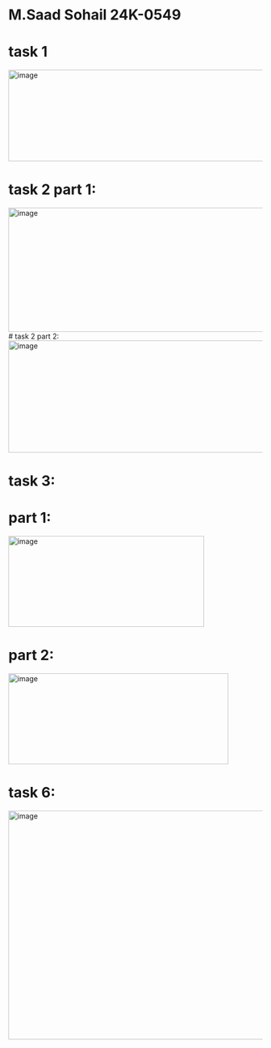 # M.Saad Sohail     24K-0549
# task 1
<img width="975" height="181" alt="image" src="https://github.com/user-attachments/assets/99dc2d21-4e27-4ef2-ae14-47e75f564c42" />

# task 2 part 1:
<img width="549" height="246" alt="image" src="https://github.com/user-attachments/assets/914b20c3-5e3b-40c3-b44d-04615f4cfa09" />
# task 2 part 2:
<img width="634" height="222" alt="image" src="https://github.com/user-attachments/assets/efb3b193-6165-4ae4-a663-e71d7bc40df2" />

# task 3:
# part 1:

<img width="388" height="180" alt="image" src="https://github.com/user-attachments/assets/627f05d6-e1d5-4fab-a921-9c49062c6e29" />

# part 2:
<img width="436" height="180" alt="image" src="https://github.com/user-attachments/assets/cd622541-580d-43c7-aacb-d87eabe20e4b" />

# task 6:
<img width="608" height="453" alt="image" src="https://github.com/user-attachments/assets/50a001de-474a-4ea0-ae44-0623167fcb8f" />
